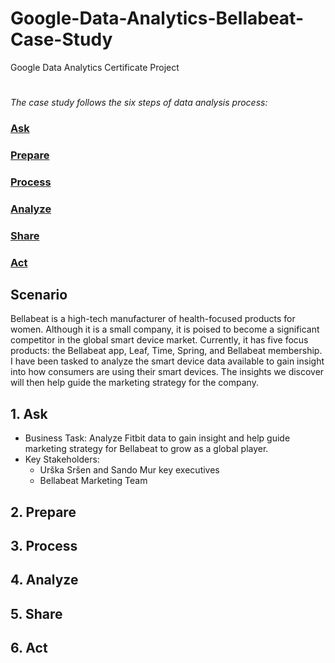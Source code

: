 # Google-Data-Analytics-Bellabeat-Case-Study
Google Data Analytics Certificate Project

#

_The case study follows the six steps of data analysis process:_

###  [Ask](#1-ask)
###  [Prepare](#2-prepare)
###  [Process](#3-process)
###  [Analyze](#4-analyze)
###  [Share](#5-share)
###  [Act](#6-act)

## Scenario
Bellabeat is a high-tech manufacturer of health-focused products for women. Although it is a small company, it is poised to become a significant competitor in the global smart device market. Currently, it has five focus products: the Bellabeat app, Leaf, Time, Spring, and Bellabeat membership. I have been tasked to analyze the smart device data available to gain insight into how consumers are using their smart devices. The insights we discover will then help guide the marketing strategy for the company.

## 1. Ask
- Business Task: Analyze Fitbit data to gain insight and help guide marketing strategy for Bellabeat to grow as a global player.
- Key Stakeholders:
  - Urška Sršen and Sando Mur key executives
  - Bellabeat Marketing Team

## 2. Prepare

## 3. Process
## 4. Analyze
## 5. Share
## 6. Act
